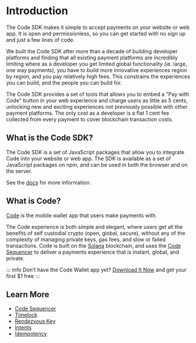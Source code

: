# Introduction

The Code SDK makes it simple to accept payments on your website or web app. It is open and permissionless, so you can get started with no sign up and just a few lines of code. 

We built the Code SDK after more than a decade of building developer platforms and finding that all existing payment platforms are incredibly limiting where as a developer you get limited global functionality (ie. large, one way payments), you have to build more innovative experiences region by region, and you pay relatively high fees. This constrains the experiences you can build, and the people you can build for. 

The Code SDK provides a set of tools that allows you to embed a "Pay with Code" button in your web experience and charge users as little as 5 cents, unlocking new and exciting experiences not previously possible with other payment platforms. The only cost as a developer is a flat 1 cent fee collected from every payment to cover blockchain transaction costs. 

##  What is the Code SDK?

The Code SDK is a set of JavaScript packages that allow you to integrate Code into your website or web app. The SDK is available as a set of JavaScript packages on npm, and can be used in both the browser and on the server.

See the [docs](https://code-wallet.github.io/code-sdk/docs/guide/introduction) for more information.


##  What is Code?

[Code](https://getcode.com) is the mobile wallet app that users make payments with.

The Code experience is both simple and elegant, where users get all the benefits of self custodial crypto (open, global, secure), without any of the complexity of managing private keys, gas fees, and slow or failed transactions. Code is built on the [Solana](https://solana.com/) blockchain, and uses the [Code Sequencer](https://code-wallet.github.io/code-sdk/docs/reference/sequencer.html) to deliver a payments experience that is instant, global, and private. 

::: info Don’t have the Code Wallet app yet?
[Download It Now](https://www.getcode.com/#Download) and get your first $1 free
:::

## Learn More

* [Code Sequencer](../reference/sequencer)
* [Timelock](../reference/timelock)
* [Rendezvous Key](../reference/rendezvous)
* [Intents](../intents/introduction)
* [Idempotency](../reference/idempotency)

